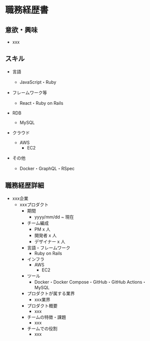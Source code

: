 # 職務経歴書

## 意欲・興味

- xxx

## スキル

- 言語
  - JavaScript・Ruby

- フレームワーク等
  - React・Ruby on Rails

- RDB
  - MySQL

- クラウド
  - AWS
    - EC2

- その他
  - Docker・GraphQL・RSpec

## 職務経歴詳細

- xxx企業
  - xxxプロダクト
    - 期間
      - yyyy/mm/dd ~ 現在
    - チーム編成
      - PM x 人
      - 開発者 x 人
      - デザイナー x 人
    - 言語・フレームワーク
        - Ruby on Rails
    - インフラ
      - AWS
        - EC2
    - ツール
      - Docker・Docker Compose・GitHub・GitHub Actions・MySQL
    - プロダクトが属する業界
      - xxx業界
    - プロダクト概要
      - xxx
    - チームの特徴・課題
      - xxx
    - チームでの役割
      - xxx